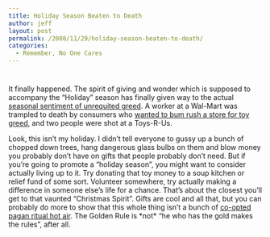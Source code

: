 ```yaml
---
title: Holiday Season Beaten to Death
author: jeff
layout: post
permalink: /2008/11/29/holiday-season-beaten-to-death/
categories:
  - Remember, No One Cares
---
```

# 

It finally happened. The spirit of giving and wonder which is supposed to accompany the “Holiday” season has finally given way to the actual [seasonal sentiment of unrequited greed][1]. A worker at a Wal-Mart was trampled to death by consumers who [wanted to bum rush a store for toy greed][2], and two people were shot at a Toys-R-Us.

 [1]: http://seattlepi.nwsource.com/business/389966_nationshop29.html
 [2]: http://www.nytimes.com/2008/11/29/business/29walmart.html?bl&ex=1228107600&en=95e0984e8f92cc7c&ei=5087

Look, this isn’t my holiday. I didn’t tell everyone to gussy up a bunch of chopped down trees, hang dangerous glass bulbs on them and blow money you probably don’t have on gifts that people probably don’t need. But if you’re going to promote a “holiday season”, you might want to consider actually living up to it. Try donating that toy money to a soup kitchen or relief fund of some sort. Volunteer somewhere, try actually making a difference in someone else’s life for a chance. That’s about the closest you’ll get to that vaunted “Christmas Spirit”. Gifts are cool and all that, but you can probably do more to show that this whole thing isn’t a bunch of [co-opted pagan ritual hot air][3]. The Golden Rule is \*not\* “he who has the gold makes the rules”, after all.

 [3]: http://paragraphfarmer.blogspot.com/2004/12/christmas-is-for-pagans-too.html